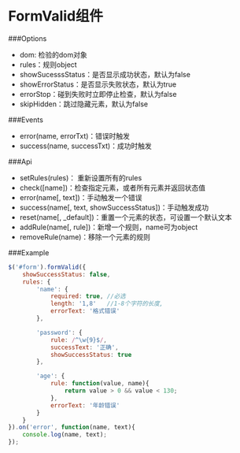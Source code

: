 FormValid组件
================================

###Options

* dom: 检验的dom对象
* rules：规则object
* showSucesssStatus：是否显示成功状态，默认为false
* showErrorStatus：是否显示失败状态，默认为true
* errorStop：碰到失败时立即停止检查，默认为false
* skipHidden：跳过隐藏元素，默认为false

###Events

* error(name, errorTxt)：错误时触发
* success(name, successTxt)：成功时触发

###Api

* setRules(rules)： 重新设置所有的rules
* check([name])：检查指定元素，或者所有元素并返回状态值
* error(name[, text])：手动触发一个错误
* success(name[, text, showSuccessStatus])：手动触发成功
* reset(name[, _default])：重置一个元素的状态，可设置一个默认文本
* addRule(name[, rule])：新增一个规则，name可为object
* removeRule(name)：移除一个元素的规则

###Example

```js
$('#form').formValid({
    showSuccessStatus: false,
    rules: {
        'name': {
            required: true, //必选
            length: '1,8'   //1-8个字符的长度,
            errorText: '格式错误'
        },

        'password': {
            rule: /^\w{9}$/,
            successText: '正确',
            showSuccessStatus: true
        },

        'age': {
            rule: function(value, name){
                return value > 0 && value < 130;
            },
            errorText: '年龄错误'
        }
    }
}).on('error', function(name, text){
    console.log(name, text);
});
```